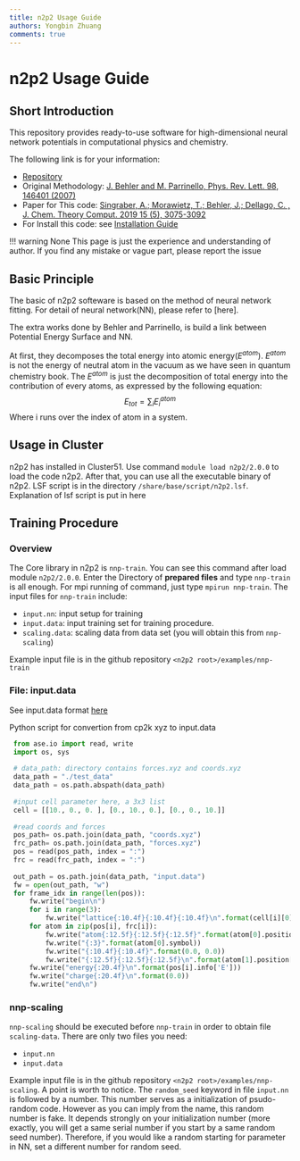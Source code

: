 ```yaml
---
title: n2p2 Usage Guide
authors: Yongbin Zhuang
comments: true
---
```


# n2p2 Usage Guide

## Short Introduction

This repository provides ready-to-use software for high-dimensional neural network potentials in computational physics and chemistry.

The following link is for your information:

- [Repository](#https://github.com/CompPhysVienna/n2p2)
- Original Methodology: [J. Behler and M. Parrinello, Phys. Rev. Lett. 98, 146401 (2007)](https://doi.org/10.1103/PhysRevLett.98.146401)
- Paper for This code: [Singraber, A.; Morawietz, T.; Behler, J.; Dellago, C. , J. Chem. Theory Comput. 2019 15 (5), 3075-3092](https://pubs.acs.org/doi/abs/10.1021/acs.jctc.8b01092)
- For Install this code: see [Installation Guide](../software_installation/../software_usage/n2p2.md#n2p2-usage-guide)

!!! warning None
    This page is just the experience and understanding of author. If you find any mistake or vague part, please report the issue

## Basic Principle

The basic of n2p2 softeware is based on the method of neural network fitting. For detail of neural network(NN), please refer to [here].

The extra works done by Behler and Parrinello, is build a link between Potential Energy Surface and NN. 

At first, they decomposes the total energy into atomic energy($E^{atom}$). $E^{atom}$ is not the energy of neutral atom in the vacuum as we have seen in quantum chemistry book. The $E^{atom}$ is just the decomposition of total energy into the contribution of every atoms, as expressed by the following equation:
$$
E_{tot}=\sum_i {E_i^{atom}}
$$
Where i runs over the index of atom in a system.



## Usage in Cluster

n2p2 has installed in Cluster51. Use command `module load n2p2/2.0.0` to load the code n2p2. After that, you can use all the executable binary of n2p2. LSF script is in the directory `/share/base/script/n2p2.lsf`. Explanation of lsf script is put in here

## Training Procedure

### Overview

The Core library in n2p2 is `nnp-train`. You can see this command after load module `n2p2/2.0.0`. Enter the Directory of **prepared files** and type `nnp-train` is all enough. For mpi running of command, just type `mpirun nnp-train`. The input files for `nnp-train` include:

- `input.nn`: input setup for training
- `input.data`: input training set for training procedure.
- `scaling.data`: scaling data from data set (you will obtain this from `nnp-scaling`)

Example input file is in the github repository `<n2p2 root>/examples/nnp-train`

### File: input.data

See input.data format [here](https://compphysvienna.github.io/n2p2/Topics/cfg_file.html)

Python script for convertion from cp2k xyz to input.data

```python
 from ase.io import read, write
 import os, sys
 
 # data_path: directory contains forces.xyz and coords.xyz
 data_path = "./test_data"
 data_path = os.path.abspath(data_path)
 
 #input cell parameter here, a 3x3 list
 cell = [[10., 0., 0. ], [0., 10., 0.], [0., 0., 10.]]
 
 #read coords and forces
 pos_path= os.path.join(data_path, "coords.xyz")
 frc_path= os.path.join(data_path, "forces.xyz")
 pos = read(pos_path, index = ":")
 frc = read(frc_path, index = ":")
 
 out_path = os.path.join(data_path, "input.data")
 fw = open(out_path, "w")
 for frame_idx in range(len(pos)):
     fw.write("begin\n")
     for i in range(3):
         fw.write("lattice{:10.4f}{:10.4f}{:10.4f}\n".format(cell[i][0], cell[i][1], cell[i][2]))
     for atom in zip(pos[i], frc[i]):
         fw.write("atom{:12.5f}{:12.5f}{:12.5f}".format(atom[0].position[0], atom[0].position[1], atom[0].position[2]))
         fw.write("{:3}".format(atom[0].symbol))
         fw.write("{:10.4f}{:10.4f}".format(0.0, 0.0))
         fw.write("{:12.5f}{:12.5f}{:12.5f}\n".format(atom[1].position[0], atom[1].position[1], atom[1].position[2]))
     fw.write("energy{:20.4f}\n".format(pos[i].info['E']))
     fw.write("charge{:20.4f}\n".format(0.0))
     fw.write("end\n")
```



### nnp-scaling

`nnp-scaling` should be executed before `nnp-train` in order to obtain file `scaling-data`. There are only two files you need:

- `input.nn`
- `input.data`

Example input file is in the github repository `<n2p2 root>/examples/nnp-scaling`. A point is worth to notice. The `random_seed` keyword in file `input.nn` is followed by a number. This number serves as  a initialization of psudo-random code. However as you can imply from the name, this random number is fake. It depends strongly on your initialization number (more exactly, you will get a same serial number if you start by a same random seed number). Therefore, if you would like a random starting for parameter in NN, set a different number for random seed.

